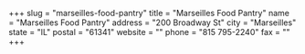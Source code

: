 +++
slug = "marseilles-food-pantry"
title = "Marseilles Food Pantry"
name = "Marseilles Food Pantry"
address = "200 Broadway St"
city = "Marseilles"
state = "IL"
postal = "61341"
website = ""
phone = "815 795-2240"
fax = ""
+++

